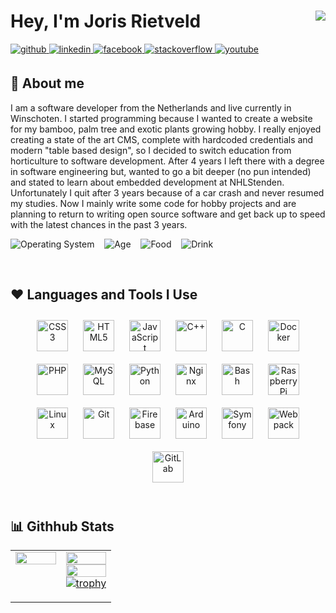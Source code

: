 # Hey, I'm Joris Rietveld <img align="right" src="https://shields-io-visitor-counter.herokuapp.com/badge?page=jorisrietveld.jorisrietveld&label=int%20profile_visitor_count%2B%2B%3B%20&logo=github&color=success&style=for-the-badge" />


<a href="https://github.com/jorisrietveld" target="_blank">
<img src=https://img.shields.io/badge/github-%2324292e.svg?&style=for-the-badge&logo=github&logoColor=white alt=github style="margin-bottom: 5px;" />
</a>
<!--
<a href="https://dev.to/jorisrietveld" target="_blank">
<img src=https://img.shields.io/badge/dev.to-%2308090A.svg?&style=for-the-badge&logo=dev.to&logoColor=white alt=devto style="margin-bottom: 5px;" />
</a>-->
<a href="https://linkedin.com/in/joris-rietveld" target="_blank">
<img src=https://img.shields.io/badge/linkedin-%231E77B5.svg?&style=for-the-badge&logo=linkedin&logoColor=white alt=linkedin style="margin-bottom: 5px;" />
</a>
<a href="https://www.facebook.com/joris.rietveld01" target="_blank">
<img src=https://img.shields.io/badge/facebook-%232E87FB.svg?&style=for-the-badge&logo=facebook&logoColor=white alt=facebook style="margin-bottom: 5px;" />
</a>
<a href="https://stackoverflow.com/users/3032426" target="_blank">
<img src=https://img.shields.io/badge/stackoverflow-%23F28032.svg?&style=for-the-badge&logo=stackoverflow&logoColor=white alt=stackoverflow style="margin-bottom: 5px;" />
</a>
<a href="https://www.youtube.com/user/Qs6RPV0CFRERGLk7GrsRRA" target="_blank">
<img src=https://img.shields.io/badge/youtube-%23EE4831.svg?&style=for-the-badge&logo=youtube&logoColor=white alt=youtube style="margin-bottom: 5px;" />
</a>  

<br/>

## 📣 About me 

I am a software developer from the Netherlands and live currently in Winschoten. I started programming because I wanted to create a website for my bamboo, palm tree and exotic plants growing hobby. I really enjoyed creating a state of the art CMS, complete with hardcoded credentials and modern "table based design", so I decided to switch education from horticulture to software development. After 4 years I left there with a degree in software engineering but, wanted to go a bit deeper (no pun intended) and stated to learn about embedded development at NHLStenden. Unfortunately I quit after 3 years because of a car crash and never resumed my studies. Now I mainly write some code for hobby projects and are planning to return to writing open source software 
and get back up to speed with the latest chances in the past 3 years.
  
![Operating System](https://img.shields.io/badge/Operating%20System-Arch%20Linux-blue?style=flat-square&logo=arch-linux)
&nbsp;&nbsp;
![Age](https://img.shields.io/badge/Age-28-blueviolet) 
&nbsp;&nbsp;
![Food](https://img.shields.io/badge/Favorite%20Food-Pizza!-red) 
&nbsp;&nbsp;
![Drink](https://img.shields.io/badge/Favorite%20Drink-Beer-important) 
&nbsp;&nbsp;

<br/>  


## ❤️ Languages and Tools I Use
<div align="center">    
<img style="margin: 10px" src="https://profilinator.rishav.dev/skills-assets/css3-original-wordmark.svg" alt="CSS3" height="50" />  
<img style="margin: 10px" src="https://profilinator.rishav.dev/skills-assets/html5-original-wordmark.svg" alt="HTML5" height="50" />  
<img style="margin: 10px" src="https://profilinator.rishav.dev/skills-assets/javascript-original.svg" alt="JavaScript" height="50" />  
<img style="margin: 10px" src="https://profilinator.rishav.dev/skills-assets/cplusplus-original.svg" alt="C++" height="50" />  
<img style="margin: 10px" src="https://profilinator.rishav.dev/skills-assets/c-original.svg" alt="C" height="50" />  
<img style="margin: 10px" src="https://profilinator.rishav.dev/skills-assets/docker-original-wordmark.svg" alt="Docker" height="50" />  
<img style="margin: 10px" src="https://profilinator.rishav.dev/skills-assets/php-original.svg" alt="PHP" height="50" />  
<img style="margin: 10px" src="https://profilinator.rishav.dev/skills-assets/mysql-original-wordmark.svg" alt="MySQL" height="50" />  
<img style="margin: 10px" src="https://profilinator.rishav.dev/skills-assets/python-original.svg" alt="Python" height="50" />  
<img style="margin: 10px" src="https://profilinator.rishav.dev/skills-assets/nginx-original.svg" alt="Nginx" height="50" />  
<img style="margin: 10px" src="https://profilinator.rishav.dev/skills-assets/gnu_bash-icon.svg" alt="Bash" height="50" />  
<img style="margin: 10px" src="https://profilinator.rishav.dev/skills-assets/raspberrypi.png" alt="Raspberry Pi" height="50" />  
<img style="margin: 10px" src="https://profilinator.rishav.dev/skills-assets/linux-original.svg" alt="Linux" height="50" />  
<img style="margin: 10px" src="https://profilinator.rishav.dev/skills-assets/git-scm-icon.svg" alt="Git" height="50" />  
<img style="margin: 10px" src="https://profilinator.rishav.dev/skills-assets/firebase.png" alt="Firebase" height="50" />  
<img style="margin: 10px" src="https://profilinator.rishav.dev/skills-assets/arduino.png" alt="Arduino" height="50" />  
<img style="margin: 10px" src="https://profilinator.rishav.dev/skills-assets/symfony_black_03.svg" alt="Symfony" height="50" />  
<img style="margin: 10px" src="https://profilinator.rishav.dev/skills-assets/webpack-original.svg" alt="Webpack" height="50" />  
<img style="margin: 10px" src="https://profilinator.rishav.dev/skills-assets/gitlab.svg" alt="GitLab" height="50" />  
</div>  

<br/>  


## 📊 Githhub Stats  
<table><tr><td valign="top" width="50%">
<img src="https://github-readme-stats.vercel.app/api/top-langs/?username=jorisrietveld&hide_border=true&langs_count=20&theme=transparent" align="left" style="width: 100%" />


</td><td valign="top" width="50%">

<img src="https://github-readme-stats.vercel.app/api?username=jorisrietveld&show_icons=true&count_private=true&hide_border=true&theme=transparent" align="left" style="width: 100%" />

<img src="https://github-readme-stats.vercel.app/api/wakatime?username=jorisrietveldmargin-w=15&no-bg=true" align="left" style="width: 100%"/>

[![trophy](https://github-profile-trophy.vercel.app/?username=jorisrietveld)](https://github.com/ryo-ma/github-profile-trophy)
</td></tr></table>  

<br/>  
  
